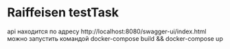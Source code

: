 # Raiffeisen testTask  
 api находится по адресу http://localhost:8080/swagger-ui/index.html  
 можно запустить командой docker-compose build && docker-compose up  
